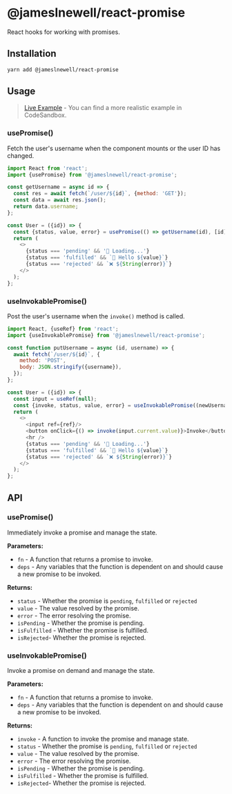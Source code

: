 # @jameslnewell/react-promise

React hooks for working with promises.

## Installation

```bash
yarn add @jameslnewell/react-promise
```

## Usage

> [Live Example](https://codesandbox.io/s/jameslnewellreactpromise-xe0om?fontsize=14) - You can find a more realistic example in CodeSandbox.

### usePromise()

Fetch the user's username when the component mounts or the user ID has changed.

```js
import React from 'react';
import {usePromise} from '@jameslnewell/react-promise';

const getUsername = async id => {
  const res = await fetch(`/user/${id}`, {method: 'GET'});
  const data = await res.json();
  return data.username;
};

const User = ({id}) => {
  const {status, value, error} = usePromise(() => getUsername(id), [id]);
  return (
    <>
      {status === 'pending' && '🔄 Loading...'}
      {status === 'fulfilled' && `👋 Hello ${value}`}
      {status === 'rejected' && `❌ ${String(error)}`}
    </>
  );
};
```

### useInvokablePromise()

Post the user's username when the `invoke()` method is called.

```js
import React, {useRef} from 'react';
import {useInvokablePromise} from '@jameslnewell/react-promise';

const function putUsername = async (id, username) => {
  await fetch(`/user/${id}`, {
    method: 'POST',
    body: JSON.stringify({username}),
  });
};

const User = ({id}) => {
  const input = useRef(null);
  const {invoke, status, value, error} = useInvokablePromise((newUsername) => putUsername(id, newUsername), [id]);
  return (
    <>
      <input ref={ref}/>
      <button onClick={() => invoke(input.current.value)}>Invoke</button>
      <hr />
      {status === 'pending' && '🔄 Loading...'}
      {status === 'fulfilled' && `👋 Hello ${value}`}
      {status === 'rejected' && `❌ ${String(error)}`}
    </>
  );
};
```

## API

### usePromise()

Immediately invoke a promise and manage the state.

**Parameters:**

- `fn` - A function that returns a promise to invoke.
- `deps` - Any variables that the function is dependent on and should cause a new promise to be invoked.

**Returns:**

- `status` - Whether the promise is `pending`, `fulfilled` or `rejected`
- `value` - The value resolved by the promise.
- `error` - The error resolving the promise.
- `isPending` - Whether the promise is pending.
- `isFulfilled` - Whether the promise is fulfilled.
- `isRejected`- Whether the promise is rejected.

### useInvokablePromise()

Invoke a promise on demand and manage the state.

**Parameters:**

- `fn` - A function that returns a promise to invoke.
- `deps` - Any variables that the function is dependent on and should cause a new promise to be invoked.

**Returns:**

- `invoke` - A function to invoke the promise and manage state.
- `status` - Whether the promise is `pending`, `fulfilled` or `rejected`
- `value` - The value resolved by the promise.
- `error` - The error resolving the promise.
- `isPending` - Whether the promise is pending.
- `isFulfilled` - Whether the promise is fulfilled.
- `isRejected`- Whether the promise is rejected.
